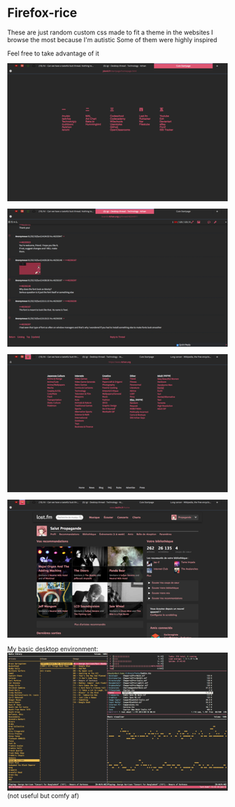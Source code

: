 # Firefox-rice

These are just random custom css made to fit a theme in the websites I browse the most because I'm autistic
Some of them were highly inspired

Feel free to take advantage of it

![Alt text](https://raw.githubusercontent.com/Cancerbro/Firefox-rice/master/screenshots/screenshot1.png "Optional title")

![Alt text](https://raw.githubusercontent.com/Cancerbro/Firefox-rice/master/screenshots/screenshot2.png "Optional title")

![Alt text](https://raw.githubusercontent.com/Cancerbro/Firefox-rice/master/screenshots/screenshot5.png "Optional title")

![Alt text](https://raw.githubusercontent.com/Cancerbro/Firefox-rice/master/screenshots/screenshot6.png "Optional title")


My basic desktop environment:
![Alt text](https://raw.githubusercontent.com/Cancerbro/Firefox-rice/master/screenshots/screenshot7.png "Optional title") (not useful but comfy af)
